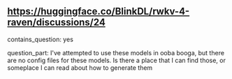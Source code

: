 ## https://huggingface.co/BlinkDL/rwkv-4-raven/discussions/24

contains_question: yes

question_part: I've attempted to use these models in ooba booga, but there are no config files for these models. Is there a place that I can find those, or someplace I can read about how to generate them